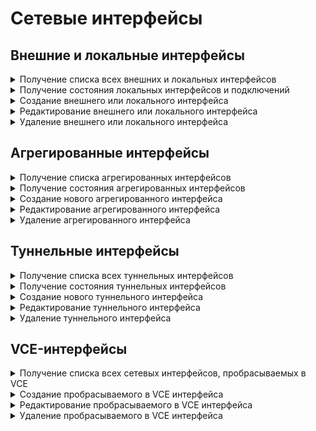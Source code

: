 # Сетевые интерфейсы

## Внешние и локальные интерфейсы

<details>
<summary>Получение списка всех внешних и локальных интерфейсов</summary>

```
GET /network/connections
```

**Ответ на успешный запрос:**

Список объектов: LAN, WAN, PPTP, L2TP или PPPoE:

```json5
[
  "LAN|WAN|PPTP|L2TP|PPPoE"
]
```

**Объект LAN (Локальный Ethernet-интерфейс):**

```json5
{
    "id": "int",
    "type": "lan",
    "title": "string",
    "enabled": "boolean",
    "mac": "string",
    "enable_dhcp": "boolean",
    "addresses": ["string"],
    "gateway": "null|string",
    "dns": ["string"],
    "vlan_tag": "null|int",
    "zone": "null|string",
    "is_vce_vlan": "boolean"
}
```

* `id` - уникальный идентификатор интерфейса;
* `title` - название интерфейса, не может быть пустым;
* `enabled` - включен или выключен данный интерфейс;
* `mac` - MAC-адрес сетевой карты или id агрегированного интерфейса. MAC-адрес в формате "11:22:33:44:55:66", все буквы в нижнем регистре;
* `addresses` - список адресов в формате "IP/prefix". Может быть пустым, если включено получение
  адресов по DHCP;
* `gateway` - IP-адрес шлюза. Может быть равен `null`, если включено получение адресов по DHCP;
* `dns` - список IP-адресов DNS, может быть пустым независимо от флага включения DHCP;
* `vlan_tag` - тэг VLAN, число от 1 до 4095 (включительно). Может быть равен `null`, если не назначен;
* `zone` - алиас зоны. Может быть равен `null`, если не назначен;
* `is_vce_vlan` - `true`, если подключение создано на основе проброшенного в VCE VLAN-а.

**Объект WAN (Подключение к провайдеру по Ethernet):**

```json5
{
    "id": "int",
    "type": "wan",
    "title": "string",
    "enabled": "boolean",
    "mac": "string",
    "enable_dhcp": "boolean",
    "addresses": ["string"],
    "gateway": "null|string",
    "dns": ["string"],
    "vlan_tag": "null|int",
    "zone": "null|string",
    "is_vce_vlan": "boolean"
}
```

* `id` - уникальный идентификатор интерфейса;
* `title` - название интерфейса, не может быть пустым;
* `enabled` - включен или выключен данный интерфейс;
* `mac` - MAC-адрес сетевой карты или id агрегированного интерфейса. MAC-адрес в формате "11:22:33:44:55:66", все буквы в нижнем регистре;
* `enable_dhcp` - получать ли адрес интерфейса и адрес шлюза от провайдера по DHCP;
* `addresses` - список адресов. Адреса в формате "IP/prefix". Может быть пустым, если включено получение
  адресов по DHCP;
* `gateway` - IP-адрес шлюза. Может быть равен `null`, если включено получение адресов по DHCP;
* `dns` - список IP-адресов DNS, может быть пустым независимо от флага включения DHCP;
* `vlan_tag` - тэг VLAN, число от 1 до 4095 (включительно), `null`, если не назначен;
* `zone` - алиас зоны. Может быть равен `null`, если не назначен;
* `is_vce_vlan` - `true`, если подключение создано на основе проброшенного в VCE VLAN-а.

**Объект PPTP (Подключение к провайдеру по PPTP):**

```json5
{
    "id": "int",
    "type": "pptp",
    "title": "string",
    "enabled": "boolean",
    "server": "string",
    "login": "string",
    "password": "string",
    "mac": "string",
    "enable_dhcp": "boolean",
    "addresses": ["string"],
    "gateway": "null|string",
    "dns": ["string"],
    "vlan_tag": "null|int",
    "zone": "null|string",
    "is_vce_vlan": "boolean"
}
```

* `id` - уникальный идентификатор интерфейса;
* `title` - название интерфейса, не может быть пустым;
* `enabled` - включен или выключен данный интерфейс;
* `server` - IP-адрес или доменное имя PPTP-сервера, к которому осуществляется подключение;
* `login` - логин на сервере PPTP, не может быть пустым;
* `password` - пароль на сервере PPTP, не может быть пустым;
* `mac` - MAC-адрес сетевой карты или id агрегированного интерфейса. MAC-адрес в формате "11:22:33:44:55:66", все буквы в нижнем регистре;
* `enable_dhcp` - получать ли адрес интерфейса и адрес шлюза от провайдера по DHCP;
* `addresses` - список адресов в формате "IP/prefix". Может быть пустым, если включено получение
  адресов по DHCP;
* `gateway` - IP-адрес шлюза. Может быть равен `null`, если включено получение адресов по DHCP или PPTP-сервер находится в той же подсети, что назначена на интерфейс;
* `dns` - список IP-адресов DNS, может быть пустым независимо от флага включения DHCP;
* `vlan_tag` - тэг VLAN, число от 1 до 4095 (включительно). Может быть равен `null` если не назначен;
* `zone` - алиас зоны. Может быть равен `null` если не назначен;
* `is_vce_vlan` - `true`, если подключение создано на основе проброшенного в VCE VLAN-а.

**Объект L2TP (Подключение к провайдеру по L2TP):**

```json5
{
    "id": "int",
    "type": "l2tp",
    "title": "string",
    "enabled": "boolean",
    "server": "string",
    "login": "string",
    "password": "string",
    "mac": "string",
    "enable_dhcp": "boolean",
    "addresses": ["string"],
    "gateway": "null|string",
    "dns": ["string"],
    "vlan_tag": "null|int",
    "zone": "null|string",
    "is_vce_vlan": "boolean"
}
```

* `id` - уникальный идентификатор интерфейса;
* `title` - название интерфейса, не может быть пустым;
* `enabled` - включен или выключен данный интерфейс;
* `server` - IP-адрес или доменное имя L2TP-сервера, к которому осуществляется подключение;
* `login` - логин на сервере L2TP, не может быть пустым;
* `password` - пароль на сервере L2TP, не может быть пустым;
* `mac` - MAC-адрес сетевой карты или id агрегированного интерфейса. MAC-адрес в формате "11:22:33:44:55:66", все буквы в нижнем регистре;
* `enable_dhcp` - получать ли адрес интерфейса и адрес шлюза от провайдера по DHCP;
* `addresses` - список адресов в формате "IP/prefix". Может быть пустым если включено получение
  адресов по DHCP;
* `gateway` - IP-адрес шлюза. Может быть равен `null`, если включено получение адресов по DHCP или L2TP-сервер находится в той же подсети, что назначена на интерфейс;
* `dns` - список IP-адресов DNS, может быть пустым независимо от флага включения DHCP;
* `vlan_tag` - тэг VLAN, число от 1 до 4095 (включительно), `null`, если не назначен;
* `zone` - алиас зоны. Может быть равен `null` если не назначен;
* `is_vce_vlan` - `true`, если подключение создано на основе проброшенного в VCE VLAN-а.

**Объект PPPoE (Подключение к провайдеру по PPPoE):**

```json5
{
    "id": "int",
    "type": "pppoe",
    "title": "string",
    "enabled": "boolean",
    "login": "string",
    "password": "string",
    "service": "string",
    "concentrator": "string",
    "mac": "string",
    "vlan_tag": "null|int",
    "zone": "null|string",
    "is_vce_vlan": "boolean"
}
```

* `id` - уникальный идентификатор интерфейса;
* `title` - название интерфейса, не может быть пустым;
* `enabled` - включен или выключен данный интерфейс;
* `login` - логин на сервере PPPoE, не может быть пустым;
* `password` - пароль на сервере PPPoE, не может быть пустым;
* `service` - название сервиса, может быть пустым;
* `concentrator` - название концентратора, может быть пустым;
* `mac` - MAC-адрес сетевой карты или id агрегированного интерфейса. MAC-адрес в формате "11:22:33:44:55:66", все буквы в нижнем регистре;
* `vlan_tag` - тэг VLAN, число от 1 до 4095 (включительно), `null`, если не назначен;
* `zone` - алиас зоны. Может быть равен `null`, если не назначен;
* `is_vce_vlan` - `true`, если подключение создано на основе проброшенного в VCE VLAN-а.

</details>

<details>
<summary>Получение состояния локальных интерфейсов и подключений</summary>

```
GET /network/states
```

**Ответ на успешный запрос:**

```json5
[
  {
    "id": "int",
    "type": "lan|wan|pptp|l2tp|pppoe",
    "ether": {
        "device": "null|string",
        "vlan_tag": "null|int",
        "addresses": ["string"],
        "gateway": "null|string",
        "dns": ["string"],
        "status": "down|going-up|up",
        "errors": ["string"]
    },
    "ppp": {
        "device": "null|string",
        "remote_address": "null|string",
        "local_address": "null|string",
        "dns": ["string"],
        "status": "down|going-up|up",
        "errors": ["string"]
    },
    "summary": {
        "device": "null|string",
        "addresses": ["string"],
        "dns": ["string"],
        "gateway": "null|string",
        "zone": "null|string",
        "ifindex": "null|integer",
        "scope": "kernel|vpp"
    }
  },
...
]
```

* `id` - уникальный идентификатор интерфейса;
* `type` - тип подключения;
* `ether` - состояние Ethernet или VLAN:
    * `device` - название устройства в системе, например, `Leth1`;
    * `vlan_tag` - тэг VLAN, число от 1 до 4095 (включительно) или `null`, если не назначен;
    * `addresses` - список адресов, может быть пустым. Адреса в формате "IP/prefix";
    * `gateway` - IP-адрес шлюза, может быть равен `null` если шлюза нет;
    * `dns` - адреса DNS, выданные по DHCP или назначенные пользователем;
    * `status` - текущее состояние интерфейса;
    * `errors` - список ошибок;
* `ppp` - состояние РРР-подключения. Поле определено только для интерфейсов с полем
  `type` равным `pptp|l2tp|pppoe`, для всех остальных типов `lan|wan` равно `null`:
    * `device` - название устройства в системе, например `Eppp4`;
    * `remote_address` - туннельный IP-адрес сервера;
    * `local_address` - туннельный IP-адрес клиента (IP-адрес NGFW);
    * `dns` - адреса DNS, выданные из PPP;
    * `status` - текущее состояние интерфейса;
    * `errors` - список ошибок;
* `summary` - общее состояние подключение: 
    * `device` - итоговое активное устройство, например `Eppp4` или `Eeth3`;
    * `addresses` - список адресов интерфейса или подключения к провайдеру;
    * `dns` - адреса DNS, пригодные к использованию для сервера DNS и других целей;
    * `gateway` - IP-адрес шлюза, может быть равен `null`, если шлюза нет;
    * `zone` - алиас зоны. Может быть равен `null` если не назначен;
    * `ifindex` - числовой индентификатор интерфейса;
    * `scope` - принадлежность интерфейса сетевому стеку: kernel - ядро.

</details>

<details>
<summary>Создание внешнего или локального интерфейса</summary>

```
POST /network/connections
```

**Json-тело запроса:** 

Объект LAN|WAN|PPTP|L2TP|PPPoE без поля id, например:

```json5
{
    "type": "wan",
    "title": "string",
    "enabled": "boolean",
    "mac": "string",
    "enable_dhcp": "boolean",
    "addresses": ["string"],
    "gateway": "null|string",
    "dns": ["string"],
    "vlan_tag": "null|int",
    "zone": "null|string",
    "is_vce_vlan": "boolean"
}
```

**Ответ на успешный запрос:**

{
  "id": "number"  // уникальный идентификатор созданного интерфейса LAN
}

</details>

<details>
<summary>Редактирование внешнего или локального интерфейса</summary>

```
PATCH /network/connections/<ID интерфейса>
```

**Json-тело запроса:**

Поля из объекта LAN|WAN|PPTP|L2TP|PPPoE, например:

```json5
{
    "enabled": "boolean",
    "addresses": ["string"],
    "gateway": "null|string",
    "dns": ["string"],
    "vlan_tag": "null|int",
    "zone": "null|string",
    "is_vce_vlan": "boolean"
}
```

Ответ: 200 ОК и пустое тело.

</details>

<details>
<summary>Удаление внешнего или локального интерфейса</summary>

```
DELETE /network/connections/<ID интерфейса>
```

Ответ: 200 ОК и пустое тело.

</details>

## Агрегированные интерфейсы

<details>
<summary>Получение списка агрегированных интерфейсов</summary>

```
GET /network/aggregated
```

**Ответ на успешный запрос:**

```json5
[  
  {
  "id": "string",
  "enabled": "boolean",
  "title": "string",
  "comment": "string",
  "nics": ["string"]
  },
...
]
```

* `id` - уникальный идентификатор агрегированного интерфейса;
* `enabled` - включен или выключен интерфейс;
* `title` - название (не может быть пустым);
* `comment` - комментарий, может быть пустым;
* `nics` - список MAC-адресов в формате "11:22:33:44:55:66", все буквы в нижнем регистре. Может быть пустым. 

</details>

<details>
<summary>Получение состояния агрегированных интерфейсов</summary>

```
GET /network/aggregated_states
```

**Ответ на успешный запрос:**

```json5
[
  {
  "id": "string",
  "link": "up|down"
  },
...
]
```

* `id` - уникальный идентификатор агрегированного интерфейса;
* `link` - состояние соединения на агрегированном интерфейсе.

</details>

<details>
<summary>Создание нового агрегированного интерфейса</summary>

```
POST /network/aggregated
```

**Json-тело запроса:**

```json5
{
  "enabled": "boolean",
  "title": "string",
  "comment": "string",
  "nics": ["string"]
  }
```

**Ответ на успешный запрос:**

{
  "id": "string"  // уникальный идентификатор созданного агрегированного интерфейса
}

</details>

<details>
<summary>Редактирование агрегированного интерфейса</summary>

```
PUT /network/aggregated/<id агрегированного интерфейса>
```

**Json-тело запроса:**

```json5
{
  "enabled": "boolean",
  "title": "string",
  "comment": "string",
  "nics": ["string"]
  }
```

Ответ: 200 ОК и пустое тело.

</details>

<details>
<summary>Удаление агрегированного интерфейса</summary>

```
DELETE /network/aggregated/<id агрегированного интерфейса>
```

Ответ: 200 ОК и пустое тело.

</details>

## Туннельные интерфейсы

<details>
<summary>Получение списка всех туннельных интерфейсов</summary>

```
GET /network/tunnels
```

**Ответ на успешный запрос:**

```json5
[  
  {
    "id": "string",
    "title": "string",
    "enabled": "boolean",
    "comment": "string",
    "addresses": ["string"],
    "gateway": "null|string",
    "parent_interface": "string",
    "osdevname": "string",
    "server": "string",
    "zone": "null|string"
  },
...
]
```

* `id` - уникальный идентификатор интерфейса (строка в формате UUID);
* `title` - название интерфейса, не может быть пустым, максимальная длина 42 символа;
* `enabled` - включен или выключен интерфейс;
* `comment` - комментарий, может быть пустым;
* `addresses` - список адресов в формате "IP/prefix";
* `gateway` - IP-адрес шлюза, может быть равен `null`;
* `parent_interface` - алиас родительского интерфейса. Его IP-адрес будет источником туннеля;
* `osdevname` - название существующего или планируемого сетевого интерфейса в ядре (например, `Gre00000001`). Значение создаётся автоматически, является уникальным и **доступно только для чтения**;
* `server` - IP-адрес или доменное имя устройства, к которому осуществляется подключение;
* `zone` - алиас зоны. Может быть равен `null`, если не назначен.

**Важно:** Для каждого родительского интерфейса все настроенные туннели должны иметь уникальные значения в поле `server`.
Не допускается создание туннельных интерфейсов с повторяющимися значениями в полях `parent_interface` и `server`!

</details>

<details>
<summary>Получение состояния туннельных интерфейсов</summary>

```
GET /network/tunnel_states
```

**Ответ на успешный запрос:**

```json5
{
  "id": "string",
  "link": "up|down|inactive",
  "local_ip": "string"
}
```

* `id` - уникальный идентификатор интерфейса;
* `link` - состояние туннельного интерфейса. `inactive` при недоступности родительского интерфейса;
* `local_ip` - IP-адрес родительского интерфейса запущенного туннеля.

</details>

<details>
<summary>Создание нового туннельного интерфейса</summary>

```
POST /network/tunnels
```

**Json-тело запроса:**

```json5
{
    "title": "string",
    "enabled": "boolean",
    "comment": "string",
    "addresses": ["string"],
    "gateway": "null|string",
    "parent_interface": "string",
    "osdevname": "string",
    "server": "string",
    "zone": "null|string"
}
```

**Ответ на успешный запрос:**

```json5
{
  "id": "string"  // уникальный идентификатор созданного туннельного интерфейса
}
```

</details>

<details>
<summary>Редактирование туннельного интерфейса</summary>

```
PUT /network/tunnels/<id туннельного интерфейса>
```

**Json-тело запроса:**

```json5
{
    "title": "string",
    "enabled": "boolean",
    "comment": "string",
    "addresses": ["string"],
    "gateway": "null|string",
    "parent_interface": "string",
    "osdevname": "string",
    "server": "string",
    "zone": "null|string"
}
```

Ответ: 200 ОК и пустое тело.

</details>

<details>
<summary>Удаление туннельного интерфейса</summary>

```
DELETE /network/tunnels/<id туннельного интерфейса>
```

Ответ: 200 ОК и пустое тело.

</details>

## VCE-интерфейсы

<details>
<summary>Получение списка всех сетевых интерфейсов, пробрасываемых в VCE</summary>

```
GET /network/vce_conns
```

**Ответ на успешный запрос:**

```json5
[
  {
    "id": "string",
    "title": "string",
    "vce_id": "string",
    "mac": "string",
    "vlan_tag": "null|int",
    "comment": "string"
  },
  ...
]
```

* `id` - уникальный идентификатор интерфейса;
* `title` - название интерфейса, не может быть пустым;
* `vce_id` - id VCE, для которого создан интерфейс;
* `mac` - MAC-адрес сетевой карты в формате "11:22:33:44:55:66", все буквы в нижнем регистре;
* `vlan_tag` - тэг VLAN, число от 1 до 4095 (включительно). Может быть `null`, если пробрасывается сетевой интерфейс целиком;
* `comment` - комментарий. Может быть пустым.

**Важно:** Изменяемыми являются только поля `title` и `comment`.

</details>

<details>
<summary>Создание пробрасываемого в VCE интерфейса</summary>

```
POST /network/vce_conns
```

**Json-тело запроса:**

```json5
{
    "title": "string",
    "vce_id": "string",
    "mac": "string",
    "vlan_tag": "null|int",
    "comment": "string"
}
```

**Ответ на успешный запрос:**

```json5
{
  "id": "string"  // уникальный идентификатор созданного интерфейса
}
```

</details>

<details>
<summary>Редактирование пробрасываемого в VCE интерфейса</summary>

```
PATCH /network/vce_conns/<id пробрасываемого интерфейса>
```

**Json-тело запроса:**

```json5
{
    "title": "string",
    "comment": "string"
}
```

Поля опциональны, можно передавать любое из них отдельно или оба сразу.

Ответ: 200 ОК и пустое тело.

</details>

<details>
<summary>Удаление пробрасываемого в VCE интерфейса</summary>

```
DELETE /network/vce_conns/<id пробрасываемого интерфейса>
```

Ответ: 200 ОК и пустое тело.

</details>